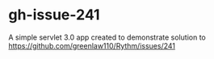 # gh-issue-241
A simple servlet 3.0 app created to demonstrate solution to https://github.com/greenlaw110/Rythm/issues/241
